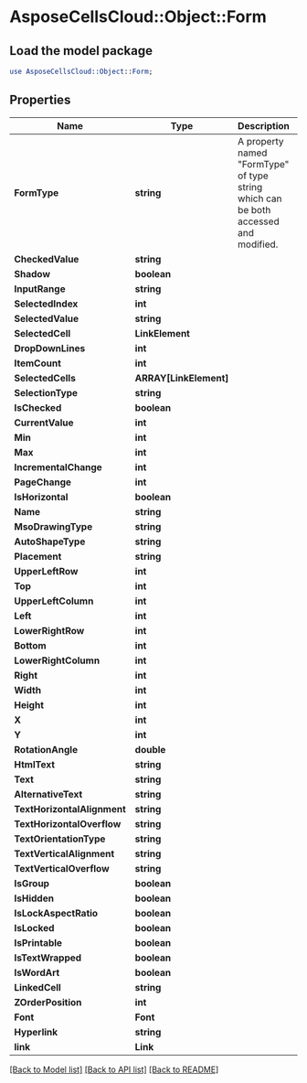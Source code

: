 # AsposeCellsCloud::Object::Form 

## Load the model package
```perl
use AsposeCellsCloud::Object::Form;
```

## Properties
Name | Type | Description | Notes
------------ | ------------- | ------------- | -------------
**FormType** | **string** | A property named "FormType" of type string which can be both accessed and modified. |
**CheckedValue** | **string** |  |
**Shadow** | **boolean** |  |
**InputRange** | **string** |  |
**SelectedIndex** | **int** |  |
**SelectedValue** | **string** |  |
**SelectedCell** | **LinkElement** |  |
**DropDownLines** | **int** |  |
**ItemCount** | **int** |  |
**SelectedCells** | **ARRAY[LinkElement]** |  |
**SelectionType** | **string** |  |
**IsChecked** | **boolean** |  |
**CurrentValue** | **int** |  |
**Min** | **int** |  |
**Max** | **int** |  |
**IncrementalChange** | **int** |  |
**PageChange** | **int** |  |
**IsHorizontal** | **boolean** |  |
**Name** | **string** |  |
**MsoDrawingType** | **string** |  |
**AutoShapeType** | **string** |  |
**Placement** | **string** |  |
**UpperLeftRow** | **int** |  |
**Top** | **int** |  |
**UpperLeftColumn** | **int** |  |
**Left** | **int** |  |
**LowerRightRow** | **int** |  |
**Bottom** | **int** |  |
**LowerRightColumn** | **int** |  |
**Right** | **int** |  |
**Width** | **int** |  |
**Height** | **int** |  |
**X** | **int** |  |
**Y** | **int** |  |
**RotationAngle** | **double** |  |
**HtmlText** | **string** |  |
**Text** | **string** |  |
**AlternativeText** | **string** |  |
**TextHorizontalAlignment** | **string** |  |
**TextHorizontalOverflow** | **string** |  |
**TextOrientationType** | **string** |  |
**TextVerticalAlignment** | **string** |  |
**TextVerticalOverflow** | **string** |  |
**IsGroup** | **boolean** |  |
**IsHidden** | **boolean** |  |
**IsLockAspectRatio** | **boolean** |  |
**IsLocked** | **boolean** |  |
**IsPrintable** | **boolean** |  |
**IsTextWrapped** | **boolean** |  |
**IsWordArt** | **boolean** |  |
**LinkedCell** | **string** |  |
**ZOrderPosition** | **int** |  |
**Font** | **Font** |  |
**Hyperlink** | **string** |  |
**link** | **Link** |  |  

[[Back to Model list]](../README.md#documentation-for-models) [[Back to API list]](../README.md#documentation-for-api-endpoints) [[Back to README]](../README.md)

